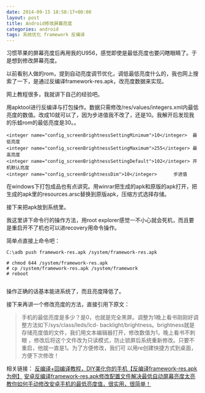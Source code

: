 ```yaml
---
date: 2014-09-15 18:58:17+00:00
layout: post
title: Android修改屏幕亮度
categories: android
tags: 系统优化 framework 反编译
---
```


习惯苹果的屏幕亮度后再用我的U956，感觉即使是最低亮度也要闪瞎眼睛了。于是想到修改屏幕亮度。

以前看别人做的rom，提到自动亮度调节优化，调低最低亮度什么的，我也网上搜索了一下，是通过反编译framework-res.apk，改亮度数据来实现。

网上教程很多，我就讲下自己的经验吧。

用apktool进行反编译与打包操作。数据只需修改/res/values/integers.xml内最低亮度的数值。改成10就可以了，因为步进值我不改了，还是10。我解开后发现我的乐蛙rom的最低亮度是30。。

```
<integer name="config_screenBrightnessSettingMinimum">10</integer>  最低亮度
<integer name="config_screenBrightnessSettingMaximum">255</integer> 最高亮度
<integer name="config_screenBrightnessSettingDefault">102</integer> 开机默认亮度
<integer name="config_screenBrightnessDim">10</integer>      步进值

```

在windows下打包成品也有点讲究。用winrar把生成的apk和原版的apk打开，把生成的apk里的resources.arsc替换到原版apk，压缩方式选择存储。

接下来把apk放到系统里。

我这里讲下命令行的操作方法，用root explorer感觉一不小心就会死机，而且要是重启开不了机也可以进recovery用命令操作。

简单点直接上命令吧：

```
C:\adb push framework-res.apk /system/framework-res.apk 

# chmod 644 /system/framework-res.apk 
# cp /system/framework-res.apk /system/framework
# reboot
 
```

操作正确的话基本能进系统了，而且亮度降低了。

接下来再讲一个修改亮度的方法，直接引用下原文：

>手机的最低亮度是多少？是0，也就是完全黑屏。调整为1晚上看书刚刚好调整方法如下/sys/class/leds/lcd-
>backlight/brightness。brightness就是存储亮度值的文件，我们用文本编辑器打开，修改数值为1，晚上看书不刺眼
>，修改后将这个文件改为只读模式，防止锁屏后系统重新修改。只要不重启，他就一直是1。为了方便修改，我们可
>以用re创建快捷方式到桌面，方便下次修改！


相关链接：
[反编译+回编译教程，DIY美化你的手机【反编译framework-res.apk为例】](http://bbs.dospy.com/thread-14553818-1-435-1.html)
[安卓反编译framework-res.apk修改配置文件解决最低自动屏幕亮度太亮  ](http://blog.163.com/kukwkukw@126/blog/static/97095900201421392258869/)
[教你如何手动修改安卓手机的最低亮度值，很实用，很简单！](http://wenwen.sogou.com/z/q532285925.htm)








